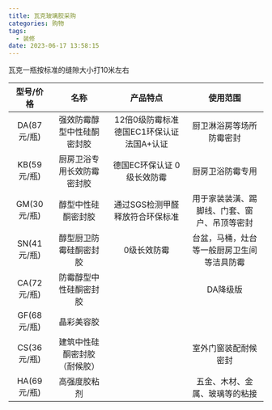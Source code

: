 ```yaml
---
title: 瓦克玻璃胶采购
categories: 购物
tags:
  - 装修
date: 2023-06-17 13:58:15
---
```




瓦克一瓶按标准的缝隙大小打10米左右 

|  型号/价格  |             名称             |                  产品特点                   |                   使用范围                   |
| :---------: | :--------------------------: | :-----------------------------------------: | :------------------------------------------: |
| DA(87元/瓶) |  强效防霉醇型中性硅酮密封胶  | 12倍0级防霉标准  德国EC1环保认证 法国A+认证 |           厨卫淋浴房等场所防霉密封           |
| KB(59元/瓶) |  厨房卫浴专用长效防霉密封胶  |         德国EC环保认证 0级长效防霉          |               厨房卫浴防霉专用               |
| GM(30元/瓶) |      醇型中性硅酮密封胶      |       通过SGS检测甲醛释放符合环保标准       | 用于家装装潢、踢脚线、门套、窗户、吊顶等密封 |
| SN(41元/瓶) |    醇型厨卫防霉硅酮密封胶    |                 0级长效防霉                 |  台盆，马桶，灶台等一般厨房卫生间等洁具防霉  |
| CA(72元/瓶) |    防霉醇型中性硅酮密封胶    |                                             |                   DA降级版                   |
| GF(68元/瓶) |          晶彩美容胶          |                                             |                                              |
| CS(36元/瓶) | 建筑中性硅酮密封胶（耐候胶） |                                             |             室外门窗装配耐候密封             |
| HA(69元/瓶) |         高强度胶粘剂         |                                             |        五金、木材、金属、玻璃等的粘接        |